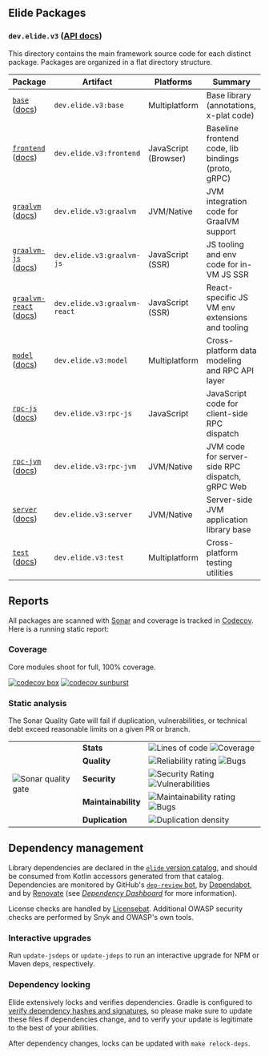 
## Elide Packages
### `dev.elide.v3` ([API docs](https://v3.docs.elide.dev/kotlin/html/))

This directory contains the main framework source code for each distinct package. Packages are organized in a flat
directory structure.

| **Package**                       | Artifact                     | Platforms            | Summary                                            |
|-----------------------------------|------------------------------|----------------------|----------------------------------------------------|
| [`base`][1] ([docs][11])          | `dev.elide.v3:base`          | Multiplatform        | Base library (annotations, x-plat code)            |
| [`frontend`][2] ([docs][12])      | `dev.elide.v3:frontend`      | JavaScript (Browser) | Baseline frontend code, lib bindings (proto, gRPC) |
| [`graalvm`][3] ([docs][13])       | `dev.elide.v3:graalvm`       | JVM/Native           | JVM integration code for GraalVM support           |
| [`graalvm-js`][4] ([docs][14])    | `dev.elide.v3:graalvm-js`    | JavaScript (SSR)     | JS tooling and env code for in-VM JS SSR           |
| [`graalvm-react`][5] ([docs][15]) | `dev.elide.v3:graalvm-react` | JavaScript (SSR)     | React-specific JS VM env extensions and tooling    |
| [`model`][6] ([docs][16])         | `dev.elide.v3:model`         | Multiplatform        | Cross-platform data modeling and RPC API layer     |
| [`rpc-js`][7] ([docs][17])        | `dev.elide.v3:rpc-js`        | JavaScript           | JavaScript code for client-side RPC dispatch       |
| [`rpc-jvm`][8] ([docs][18])       | `dev.elide.v3:rpc-jvm`       | JVM/Native           | JVM code for server-side RPC dispatch, gRPC Web    |
| [`server`][9] ([docs][19])        | `dev.elide.v3:server`        | JVM/Native           | Server-side JVM application library base           |
| [`test`][10] ([docs][20])         | `dev.elide.v3:test`          | Multiplatform        | Cross-platform testing utilities                   |

## Reports

All packages are scanned with [Sonar](https://sonarcloud.io/project/overview?id=elide-dev_v3) and coverage is tracked in
[Codecov](https://app.codecov.io/gh/elide-dev/v3). Here is a running static report:

### Coverage

Core modules shoot for full, 100% coverage.

[![codecov box](https://codecov.io/gh/elide-dev/v3/branch/v3/graphs/tree.svg?token=FXxhJlpKG3)](https://codecov.io/gh/elide-dev/v3)
[![codecov sunburst](https://codecov.io/gh/elide-dev/v3/branch/v3/graphs/sunburst.svg?token=FXxhJlpKG3)](https://codecov.io/gh/elide-dev/v3)


### Static analysis

The Sonar Quality Gate will fail if duplication, vulnerabilities, or technical debt exceed reasonable limits on a given
PR or branch.

<table border="0">
    <tbody>
        <tr>
            <td rowspan=6>
                <img src="https://sonarcloud.io/api/project_badges/quality_gate?project=elide-dev_v3" alt="Sonar quality gate" />
            </td>
            <td>
                <b>Stats</b>
            </td>
            <td>
                <img src="https://sonarcloud.io/api/project_badges/measure?project=elide-dev_v3&metric=ncloc" alt="Lines of code" />
                <img src="https://sonarcloud.io/api/project_badges/measure?project=elide-dev_v3&metric=coverage" alt="Coverage" />
            </td>
        </tr>
        <tr>
            <td>
                <b>Quality</b>
            </td>
            <td>
                <img src="https://sonarcloud.io/api/project_badges/measure?project=elide-dev_v3&metric=reliability_rating" alt="Reliability rating" />
                <img src="https://sonarcloud.io/api/project_badges/measure?project=elide-dev_v3&metric=bugs" alt="Bugs" />
            </td>
        </tr>
        <tr>
            <td>
                <b>Security</b>
            </td>
            <td>
                <img src="https://sonarcloud.io/api/project_badges/measure?project=elide-dev_v3&metric=security_rating" alt="Security Rating" />
                <img src="https://sonarcloud.io/api/project_badges/measure?project=elide-dev_v3&metric=vulnerabilities" alt="Vulnerabilities" />
            </td>
        </tr>
        <tr>
        </tr>
        <tr>
            <td>
                <b>Maintainability</b>
            </td>
            <td>
                <img src="https://sonarcloud.io/api/project_badges/measure?project=elide-dev_v3&metric=sqale_rating" alt="Maintainability rating" />
                <img src="https://sonarcloud.io/api/project_badges/measure?project=elide-dev_v3&metric=code_smells" alt="Bugs" />
            </td>
        </tr>
        <tr>
            <td>
                <b>Duplication</b>
            </td>
            <td>
                <img src="https://sonarcloud.io/api/project_badges/measure?project=elide-dev_v3&metric=duplicated_lines_density" alt="Duplication density" />
            </td>
        </tr>
    </tbody>
</table>


## Dependency management

Library dependencies are declared in the [`elide` version catalog](../gradle/elide.versions.toml), and should be
consumed from Kotlin accessors generated from that catalog. Dependencies are monitored by GitHub's
[`dep-review` bot](https://github.com/actions/dependency-review-action), by [Dependabot](https://github.com/dependabot),
and by [Renovate](https://github.com/renovatebot/renovate) (see
[_Dependency Dashboard_](https://github.com/elide-dev/v3/issues/8) for more information).

License checks are handled by [Licensebat](https://licensebat.com/). Additional OWASP security checks are performed by Snyk and OWASP's own tools.


### Interactive upgrades

Run `update-jsdeps` or `update-jdeps` to run an interactive upgrade for NPM or Maven deps, respectively.


### Dependency locking

Elide extensively locks and verifies dependencies. Gradle is configured to [verify dependency hashes and signatures][21], so please make sure to update these
files if dependencies change, and to verify your update is legitimate to the best of your abilities.

After dependency changes, locks can be updated with `make relock-deps`.


[1]: ./base
[2]: ./frontend
[3]: ./graalvm
[4]: ./graalvm-js
[5]: ./graalvm-react
[6]: ./model
[7]: ./rpc-js
[8]: ./rpc-jvm
[9]: ./server
[10]: ./test
[11]: https://v3.docs.elide.dev/kotlin/html/packages/base/index.html
[12]: https://v3.docs.elide.dev/kotlin/html/packages/frontend/index.html
[13]: https://v3.docs.elide.dev/kotlin/html/packages/graalvm/index.html
[14]: https://v3.docs.elide.dev/kotlin/html/packages/graalvm-js/index.html
[15]: https://v3.docs.elide.dev/kotlin/html/packages/graalvm-react/index.html
[16]: https://v3.docs.elide.dev/kotlin/html/packages/model/index.html
[17]: https://v3.docs.elide.dev/kotlin/html/packages/rpc-js/index.html
[18]: https://v3.docs.elide.dev/kotlin/html/packages/rpc-jvm/index.html
[19]: https://v3.docs.elide.dev/kotlin/html/packages/server/index.html
[20]: https://v3.docs.elide.dev/kotlin/html/packages/test/index.html
[21]: https://docs.gradle.org/7.4.2/userguide/dependency_verification.html#sub:enabling-verification

